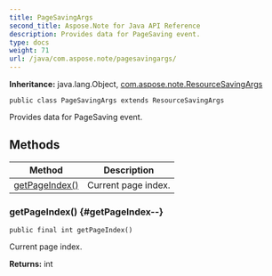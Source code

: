 ```yaml
---
title: PageSavingArgs
second_title: Aspose.Note for Java API Reference
description: Provides data for PageSaving event.
type: docs
weight: 71
url: /java/com.aspose.note/pagesavingargs/
---
```


**Inheritance:**
java.lang.Object, [com.aspose.note.ResourceSavingArgs](../../com.aspose.note/resourcesavingargs)
```
public class PageSavingArgs extends ResourceSavingArgs
```

Provides data for PageSaving event.
## Methods

| Method | Description |
| --- | --- |
| [getPageIndex()](#getPageIndex--) | Current page index. |
### getPageIndex() {#getPageIndex--}
```
public final int getPageIndex()
```


Current page index.

**Returns:**
int
